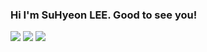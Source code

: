 ### Hi I'm SuHyeon LEE. Good to see you!

<a href="https://www.linkedin.com/in/suhyeon-lee-44a016229/" target="_blank"><img src="https://img.shields.io/badge/LinkedIn-FFFFFF?style=square&logo=linkedin&logoColor=0A66C2"/></a>
<a href="https://www.notion.so/Lesh-e3ed231a52294ce280b692559b40a2cc" target="_blank"><img src="https://img.shields.io/badge/Notion-FFFFFF?style=square&logo=notion&logoColor=000000"/></a>
<a href="*" target="_blank"><img src="https://img.shields.io/badge/dltngus4652@gmail.com-FFFFFF?style=square&logo=gmail&logoColor=EA4335"/></a>
